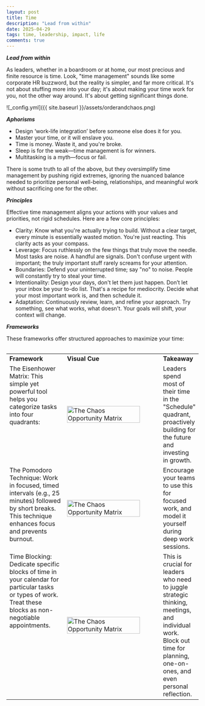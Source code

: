 ```yaml
---
layout: post
title: Time
description: "Lead from within"
date: 2025-04-29
tags: time, leadership, impact, life
comments: true
---
```


***Lead from within***

As leaders, whether in a boardroom or at home, our most precious and finite resource is time. Look, "time management" sounds like some corporate HR buzzword, but the reality is simpler, and far more critical. It's not about stuffing more into your day; it's about making your time work for you, not the other way around. It's about getting significant things done.

![_config.yml]({{ site.baseurl }}/assets/orderandchaos.png)

***Aphorisms***
* Design ‘work-life integration’ before someone else does it for you.
* Master your time, or it will enslave you.
* Time is money. Waste it, and you're broke.
* Sleep is for the weak—time management is for winners.
* Multitasking is a myth—focus or fail.

There is some truth to all of the above, but they oversimplify time management by pushing rigid extremes, ignoring the nuanced balance needed to prioritize personal well-being, relationships, and meaningful work without sacrificing one for the other.

***Principles***

Effective time management aligns your actions with your values and priorities, not rigid schedules. Here are a few core principles:
* Clarity: Know what you're actually trying to build. Without a clear target, every minute is essentially wasted motion. You're just reacting. This clarity acts as your compass.
* Leverage: Focus ruthlessly on the few things that truly move the needle. Most tasks are noise. A handful are signals. Don't confuse urgent with important; the truly important stuff rarely screams for your attention.
* Boundaries: Defend your uninterrupted time; say "no" to noise. People will constantly try to steal your time.
* Intentionality: Design your days, don't let them just happen. Don’t let your inbox be your to-do list. That's a recipe for mediocrity. Decide what your most important work is, and then schedule it.
* Adaptation: Continuously review, learn, and refine your approach. Try something, see what works, what doesn't. Your goals will shift, your context will change.

***Frameworks***

These frameworks offer structured approaches to maximize your time:

<table style="border: 0px; padding: 15px 0 0 0;">
  <tr>
    <td style="width: 30%; vertical-align: top; font-weight: bold;">Framework</td>
    <td style="width: 50%; font-weight: bold;">Visual Cue</td>
    <td style="width: 50%; font-weight: bold;">Takeaway</td>
  </tr>
  <tr>
    <td style="width: 30%; vertical-align: top;">
      The Eisenhower Matrix: This simple yet powerful tool helps you categorize tasks into four quadrants:
    </td>
    <td style="width: 50%">
      <img src="{{ site.baseurl }}/assets/The Chaos Opportunity Matrix.jpg" alt="The Chaos Opportunity Matrix" title="The Chaos Opportunity Matrix" width="90%" height="90%" />
    </td>
    <td style="width: 20%">
      Leaders spend most of their time in the "Schedule" quadrant, proactively building for the future and investing in growth.
    </td>
  </tr>
  <tr>
    <td style="width: 30%; vertical-align: top;">
      The Pomodoro Technique: Work in focused, timed intervals (e.g., 25 minutes) followed by short breaks. This technique enhances focus and prevents burnout.
    </td>
    <td style="width: 50%">
      <img src="{{ site.baseurl }}/assets/The Chaos Opportunity Matrix.jpg" alt="The Chaos Opportunity Matrix" title="The Chaos Opportunity Matrix" width="90%" height="90%" />
    </td>
    <td style="width: 20%">
      Encourage your teams to use this for focused work, and model it yourself during deep work sessions.
    </td>
  </tr>
  <tr>
    <td style="width: 30%; vertical-align: top;">
      Time Blocking: Dedicate specific blocks of time in your calendar for particular tasks or types of work. Treat these blocks as non-negotiable appointments.
    </td>
    <td style="width: 50%">
      <img src="{{ site.baseurl }}/assets/The Chaos Opportunity Matrix.jpg" alt="The Chaos Opportunity Matrix" title="The Chaos Opportunity Matrix" width="90%" height="90%" />
    </td>
    <td style="width: 20%">
      This is crucial for leaders who need to juggle strategic thinking, meetings, and individual work. Block out time for planning, one-on-ones, and even personal reflection.
    </td>
  </tr>
</table>
